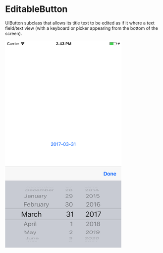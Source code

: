 # EditableButton

UIButton subclass that allows its title text to be edited as if it where a text field/text view (with a keyboard or picker appearing from the bottom of the screen).

<img src="./Img/Screenshot@2x.png" width="375pt" height="667pt">

